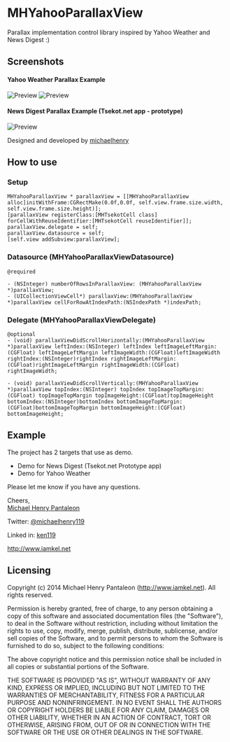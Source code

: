MHYahooParallaxView
===================

Parallax implementation control library inspired by Yahoo Weather and News Digest :)

## Screenshots

#### Yahoo Weather Parallax Example


![Preview](http://iamkel.s3.amazonaws.com/github/MHParallaxIntro.gif)
![Preview](http://iamkel.s3.amazonaws.com/github/MHParallax.gif)



#### News Digest Parallax Example (Tsekot.net app - prototype)


![Preview](http://iamkel.s3.amazonaws.com/github/Tsekot.gif)

Designed and developed by [michaelhenry](https://github.com/michaelhenry)

## How to use
### Setup
	
	MHYahooParallaxView * parallaxView = [[MHYahooParallaxView alloc]initWithFrame:CGRectMake(0.0f,0.0f, self.view.frame.size.width, self.view.frame.size.height)];
    [parallaxView registerClass:[MHTsekotCell class] forCellWithReuseIdentifier:[MHTsekotCell reuseIdentifier]];
    parallaxView.delegate = self;
    parallaxView.datasource = self;
    [self.view addSubview:parallaxView];

### Datasource (MHYahooParallaxViewDatasource)
	
	@required

	- (NSInteger) numberOfRowsInParallaxView: (MHYahooParallaxView *)parallaxView;
	- (UICollectionViewCell*) parallaxView:(MHYahooParallaxView *)parallaxView cellForRowAtIndexPath:(NSIndexPath *)indexPath;

	
### Delegate (MHYahooParallaxViewDelegate)

	@optional
	- (void) parallaxViewDidScrollHorizontally:(MHYahooParallaxView *)parallaxView leftIndex:(NSInteger) leftIndex leftImageLeftMargin:(CGFloat) leftImageLeftMargin leftImageWidth:(CGFloat)leftImageWidth rightIndex:(NSInteger)rightIndex rightImageLeftMargin:(CGFloat)rightImageLeftMargin rightImageWidth:(CGFloat) rightImageWidth;

	- (void) parallaxViewDidScrollVertically:(MHYahooParallaxView *)parallaxView topIndex:(NSInteger) topIndex topImageTopMargin:(CGFloat) topImageTopMargin topImageHeight:(CGFloat)topImageHeight bottomIndex:(NSInteger)bottomIndex bottomImageTopMargin:(CGFloat)bottomImageTopMargin bottomImageHeight:(CGFloat) bottomImageHeight;


## Example 
	
The project has 2 targets that use as demo.

-  Demo for News Digest (Tsekot.net Prototype app)
-  Demo for Yahoo Weather




Please let me know if you have any questions. 

Cheers,  
[Michael Henry Pantaleon](http://www.iamkel.net)

Twitter: [@michaelhenry119](https://twitter.com/michaelhenry119)

Linked in: [ken119](http://ph.linkedin.com/in/ken119)

http://www.iamkel.net



## Licensing

Copyright (c) 2014 Michael Henry Pantaleon (http://www.iamkel.net). All rights reserved.

Permission is hereby granted, free of charge, to any person obtaining a copy of this software and associated documentation files (the "Software"), to deal in the Software without restriction, including without limitation the rights to use, copy, modify, merge, publish, distribute, sublicense, and/or sell copies of the Software, and to permit persons to whom the Software is furnished to do so, subject to the following conditions:

The above copyright notice and this permission notice shall be included in all copies or substantial portions of the Software.

THE SOFTWARE IS PROVIDED "AS IS", WITHOUT WARRANTY OF ANY KIND, EXPRESS OR IMPLIED, INCLUDING BUT NOT LIMITED TO THE WARRANTIES OF MERCHANTABILITY, FITNESS FOR A PARTICULAR PURPOSE AND NONINFRINGEMENT. IN NO EVENT SHALL THE AUTHORS OR COPYRIGHT HOLDERS BE LIABLE FOR ANY CLAIM, DAMAGES OR OTHER LIABILITY, WHETHER IN AN ACTION OF CONTRACT, TORT OR OTHERWISE, ARISING FROM, OUT OF OR IN CONNECTION WITH THE SOFTWARE OR THE USE OR OTHER DEALINGS IN THE SOFTWARE.
